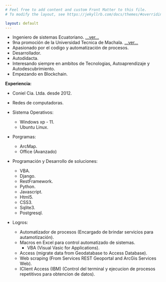 ```yaml
---
# Feel free to add content and custom Front Matter to this file.
# To modify the layout, see https://jekyllrb.com/docs/themes/#overriding-theme-defaults

layout: default
---
```

* Ingeniero de sistemas Ecuatoriano.  [...ver...](/res/titulo "Registro de Titulo de Ingeniero de sistemas")
* 9na promoción de la Universidad Tecnica de Machala.  [...ver...](/res/registrotitulacion "Registro de Titulo de Ingeniero de sistemas")
* Apasionado por el codigo y automatización de procesos.
* Desarrollador.
* Autodidacta.
* Interesando siempre en ambitos de Tecnologias, Autoaprendizaje y Autodescubrimiento.
* Empezando en Blockchain.

**Experiencia:**

 * Coniel Cia. Ltda. desde 2012.
 
 - Redes de computadoras.
 
 - Sistema Operativos:
   - Windows xp - 11.
   - Ubuntu Linux.

 - Porgramas:
   - ArcMap.
   - Office (Avanzado)

 - Programación y Desarrollo de soluciones:
   - VBA.
   - Django.
   - RestFramework.
   - Python.
   - Javascript.
   - Html5.
   - CSS3.
   - Sqlite3.
   - Postgresql.

 - Logros:
   - Automatizador de procesos (Encargado de brindar servicios para autamotización).
   - Macros en Excel para control automatizado de sistemas.
     - VBA (Visual Vasic for Applications).
   - Access (migrate data from Geodatabase to Access Database).
   - Web scraping (From Services REST Geoportal and ArcGis Services Web).
   - IClient Access (IBM) (Control del terminal y ejecucion de procesos repetitivos para obtencion de datos).

   